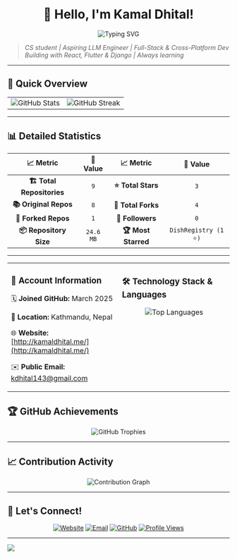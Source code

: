 <div align="center">

# 👋 Hello, I'm Kamal Dhital!

<img src="https://readme-typing-svg.herokuapp.com?font=Fira+Code&size=22&duration=3000&pause=1000&color=00D4AA&center=true&vCenter=true&width=600&lines=Welcome+to+my+GitHub+profile!;9%2B+repositories+and+counting...;3+stars+earned+so+far!;Always+learning%2C+always+coding!" alt="Typing SVG" />

</div>

> *CS student | Aspiring LLM Engineer | Full-Stack & Cross-Platform Dev
Building with React, Flutter & Django | Always learning*

---

## 🎯 Quick Overview

<div align="center">

<table>
<tr>
<td align="center">
  <img src="https://github-readme-stats.vercel.app/api?username=Kamal-Dhital&show_icons=true&theme=tokyonight&hide_border=true&bg_color=0D1117&title_color=00D4AA&text_color=FFFFFF&icon_color=00D4AA" alt="GitHub Stats" />
</td>
<td align="center">
  <img src="https://github-readme-streak-stats.herokuapp.com/?user=Kamal-Dhital&theme=tokyonight&hide_border=true&background=0D1117&stroke=00D4AA&ring=00D4AA&fire=FF6B6B&currStreakLabel=00D4AA" alt="GitHub Streak" />
</td>
</tr>
</table>

</div>

---

## 📊 Detailed Statistics

<div align="center">

| 📈 **Metric** | 🔢 **Value** | 📈 **Metric** | 🔢 **Value** |
|:---:|:---:|:---:|:---:|
| **🏗️ Total Repositories** | `9` | **⭐ Total Stars** | `3` |
| **📚 Original Repos** | `8` | **🍴 Total Forks** | `4` |
| **🔄 Forked Repos** | `1` | **👥 Followers** | `0` |
| **📦 Repository Size** | `24.6 MB` | **🏆 Most Starred** | `DishRegistry (1 ⭐)` |

</div>

---
<div align="center">
<table>
<tr>
<td valign="top" width="50%">

### 📅 Account Information

🗓️ **Joined GitHub:** March 2025

📍 **Location:** Kathmandu, Nepal

🌐 **Website:** [http://kamaldhital.me/](http://kamaldhital.me/)

✉️ **Public Email:** kdhital143@gmail.com

</td>
<td valign="top" width="50%">

### 🛠️ Technology Stack & Languages

<div align="center">

<img src="https://github-readme-stats.vercel.app/api/top-langs/?username=Kamal-Dhital&layout=donut&theme=tokyonight&hide_border=true&bg_color=0D1117&title_color=00D4AA&text_color=FFFFFF&langs_count=5" alt="Top Languages" />

</div>

</td>
</tr>
</table>
</div>


## 🏆 GitHub Achievements

<div align="center">

<img src="https://github-profile-trophy.vercel.app/?username=Kamal-Dhital&theme=tokyonight&no-frame=true&no-bg=true&margin-w=4&column=7" alt="GitHub Trophies" />

</div>

---

## 📈 Contribution Activity

<div align="center">

<img src="https://github-readme-activity-graph.vercel.app/graph?username=Kamal-Dhital&bg_color=0D1117&color=00D4AA&line=00D4AA&point=FFFFFF&area=true&hide_border=true" alt="Contribution Graph" />

</div>

---

## 🤝 Let's Connect!

<div align="center">

[![Website](<https://img.shields.io/badge/Website-00D4AA?style=for-the-badge&logo=google-chrome&logoColor=white>)](http://kamaldhital.me/) [![Email](https://img.shields.io/badge/Email-D14836?style=for-the-badge&logo=gmail&logoColor=white)](mailto:kdhital143@gmail.com) [![GitHub](https://img.shields.io/badge/GitHub-000000?style=for-the-badge&logo=github&logoColor=white)](https://github.com/Kamal-Dhital)
[![Profile Views](https://komarev.com/ghpvc/?username=Kamal-Dhital&color=00D4AA&style=for-the-badge&label=PROFILE+VIEWS)](https://github.com/Kamal-Dhital)

</div>

---


<img src="https://capsule-render.vercel.app/api?type=waving&color=gradient&customColorList=6,11,20&height=100&section=footer&text=Thanks%20for%20visiting!&fontSize=24&fontColor=fff&animation=twinkling" />

</div>